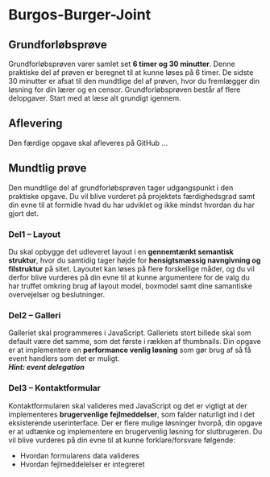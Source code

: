 # Burgos-Burger-Joint

## Grundforløbsprøve
Grundforløbsprøven varer samlet set **6 timer og 30 minutter**. Denne praktiske del af prøven er beregnet til at kunne løses på 6 timer. De sidste 30 minutter er afsat til den mundtlige del af prøven, hvor du fremlægger din løsning for din lærer og en censor. Grundforløbsprøven består af flere delopgaver. Start med at læse alt grundigt igennem.

## Aflevering
Den færdige opgave skal afleveres på GitHub ...

## Mundtlig prøve
Den mundtlige del af grundforløbsprøven tager udgangspunkt i den praktiske opgave. Du vil blive vurderet på projektets færdighedsgrad samt din evne til at formidle hvad du har udviklet og ikke mindst hvordan du har gjort det.




### Del1 – Layout
Du skal opbygge det udleveret layout i en **gennemtænkt semantisk struktur**, hvor du samtidig tager højde for **hensigtsmæssig navngivning og filstruktur** på sitet. Layoutet kan løses på flere forskellige måder, og du vil derfor blive vurderes på din evne til at kunne argumentere for de valg du har truffet omkring brug af layout model, boxmodel samt dine samantiske overvejelser og beslutninger.

### Del2 – Galleri
Galleriet skal programmeres i JavaScript. 
Galleriets stort billede skal som default være det samme, som det første i rækken af thumbnails. Din opgave er at implementere en **performance venlig løsning** som gør brug af så få event handlers som det er muligt.<br>
***Hint: event delegation***

### Del3 – Kontaktformular
Kontaktformularen skal valideres med JavaScript og det er vigtigt at der implementeres **brugervenlige fejlmeddelser**, som falder naturligt ind i det eksisterende userinterface. Der er flere mulige løsninger hvorpå, din opgave er at udtænke og implementere en brugervenlig løsning for slutbrugeren. Du vil blive vurderes på din evne til at kunne forklare/forsvare følgende: 

* Hvordan formularens data valideres
* Hvordan fejlmeddelelser er integreret
 





